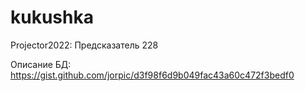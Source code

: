 # kukushka

Projector2022: Предсказатель 228

Описание БД: https://gist.github.com/jorpic/d3f98f6d9b049fac43a60c472f3bedf0
